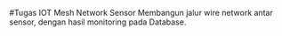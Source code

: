 #Tugas IOT Mesh Network Sensor
Membangun jalur wire network antar sensor, dengan hasil monitoring pada Database.

